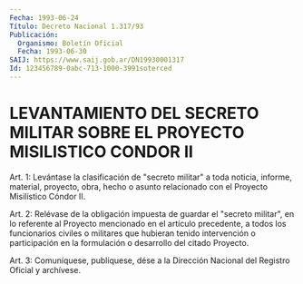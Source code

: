 ```yaml
---
Fecha: 1993-06-24
Título: Decreto Nacional 1.317/93
Publicación:
  Organismo: Boletín Oficial
  Fecha: 1993-06-30
SAIJ: https://www.saij.gob.ar/DN19930001317
Id: 123456789-0abc-713-1000-3991soterced
---
```

# LEVANTAMIENTO DEL SECRETO MILITAR SOBRE EL PROYECTO MISILISTICO CONDOR II

<a id="1"></a>
Art. 1: Levántase la clasificación de "secreto militar" a toda noticia,    informe,  material,  proyecto,  obra,  hecho  o  asunto relacionado con el Proyecto Misilístico Cóndor II.

<a id="2"></a>
Art.  2:  Relévase  de  la  obligación  impuesta de guardar el "secreto  militar", en lo referente al Proyecto  mencionado  en  el artículo precedente,  a  todos los funcionarios civiles o militares que hubieran tenido intervención  o participación en la formulación o desarrollo del citado Proyecto.

<a id="3"></a>
Art.  3: Comuníquese, publíquese, dése a la Dirección Nacional del Registro Oficial y archívese.